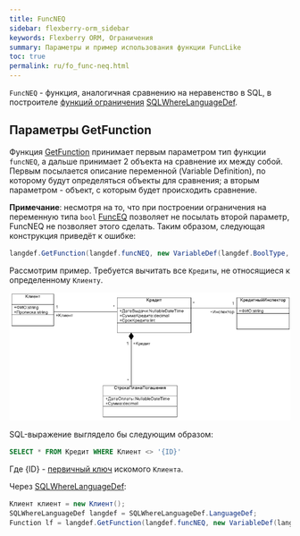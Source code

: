 ```yaml
---
title: FuncNEQ
sidebar: flexberry-orm_sidebar
keywords: Flexberry ORM, Ограничения
summary: Параметры и пример использования функции FuncLike
toc: true
permalink: ru/fo_func-neq.html
---
```


`FuncNEQ` - функция, аналогичная сравнению на неравенство в SQL, в построителе [функций ограничения](fo_limit-function.html) [SQLWhereLanguageDef](fo_function-list.html).

## Параметры GetFunction

Функция [GetFunction](fo_function-list.html) принимает первым параметром тип функции `funcNEQ`, а дальше принимает 2 объекта на сравнение их между собой. Первым посылается описание переменной (Variable Definition), по которому будут определяться объекты для сравнения; а вторым параметром - объект, с которым будет происходить сравнение.

__Примечание__: несмотря на то, что при построении ограничения на переменную типа `bool` [FuncEQ](fo_func-eq.html) позволяет не посылать второй параметр, FuncNEQ не позволяет этого сделать. Таким образом, следующая конструкция приведёт к ошибке: 

```csharp
langdef.GetFunction(langdef.funcNEQ, new VariableDef(langdef.BoolType, "SomeBoolFlag"))
``` 

Рассмотрим пример. Требуется вычитать все `Кредиты`, не относящиеся к определенному `Клиенту`.

![](/images/pages/products/flexberry-orm/query-language/filter-ex-diagram.png)

SQL-выражение выглядело бы следующим образом:

```sql
SELECT * FROM Кредит WHERE Клиент <> '{ID}'
```

Где {ID} - [первичный ключ](fo_primary-keys-objects.html) искомого `Клиента`.

Через [SQLWhereLanguageDef](fo_function-list.html):

```csharp    
Клиент клиент = new Клиент();
SQLWhereLanguageDef langdef = SQLWhereLanguageDef.LanguageDef;
Function lf = langdef.GetFunction(langdef.funcNEQ, new VariableDef(langdef.GuidType, Information.ExtractPropertyPath<Кредит>(x => x.Клиент)), клиент.__PrimaryKey);
```
